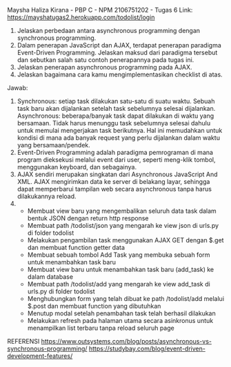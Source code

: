 Maysha Haliza Kirana - PBP C - NPM 2106751202 - Tugas 6
Link: https://mayshatugas2.herokuapp.com/todolist/login

1. Jelaskan perbedaan antara asynchronous programming dengan synchronous programming.
2. Dalam penerapan JavaScript dan AJAX, terdapat penerapan paradigma Event-Driven Programming. Jelaskan maksud dari paradigma tersebut dan sebutkan salah satu contoh penerapannya pada tugas ini.
3. Jelaskan penerapan asynchronous programming pada AJAX.
4. Jelaskan bagaimana cara kamu mengimplementasikan checklist di atas.

Jawab:
1. Synchronous: setiap task dilakukan satu-satu di suatu waktu. Sebuah task baru akan dijalankan setelah task sebelumnya selesai dijalankan.
Asynchronous: beberapa/banyak task dapat dilakukan di waktu yang bersamaan. Tidak harus menunggu task sebelumnya selesai dahulu untuk memulai mengerjakan task berikutnya. Hal ini memudahkan untuk kondisi di mana ada banyak request yang perlu dijalankan dalam waktu yang bersamaan/pendek.
2. Event-Driven Programming adalah paradigma pemrograman di mana program dieksekusi melalui event dari user, seperti meng-klik tombol, menggunakan keyboard, dan sebagainya.
3. AJAX sendiri merupakan singkatan dari Asynchronous JavaScript And XML. AJAX mengirimkan data ke server di belakang layar, sehingga dapat memperbarui tampilan web secara asynchronous tanpa harus dilakukannya reload.
4. - Membuat view baru yang mengembalikan seluruh data task dalam bentuk JSON dengan return http response
   - Membuat path /todolist/json yang mengarah ke view json di urls.py di folder todolist
   - Melakukan pengambilan task menggunakan AJAX GET dengan $.get dan membuat function getter data
   - Membuat sebuah tombol Add Task yang membuka sebuah form untuk menambahkan task baru
   - Membuat view baru untuk menambahkan task baru (add_task) ke dalam database
   - Membuat path /todolist/add yang mengarah ke view add_task di urls.py di folder todolist
   - Menghubungkan form yang telah dibuat ke path /todolist/add melalui $.post dan membuat function yang dibutuhkan
   - Menutup modal setelah penambahan task telah berhasil dilakukan
   - Melakukan refresh pada halaman utama secara asinkronus untuk menampilkan list terbaru tanpa reload seluruh page

REFERENSI
https://www.outsystems.com/blog/posts/asynchronous-vs-synchronous-programming/
https://studybay.com/blog/event-driven-development-features/
